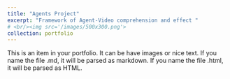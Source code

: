 ```yaml
---
title: "Agents Project"
excerpt: "Framework of Agent-Video comprehension and effect " 
# <br/><img src='/images/500x300.png'>
collection: portfolio
---
```




This is an item in your portfolio. It can be have images or nice text. If you name the file .md, it will be parsed as markdown. If you name the file .html, it will be parsed as HTML. 
